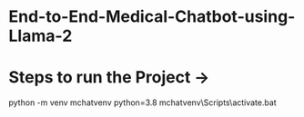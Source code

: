 # End-to-End-Medical-Chatbot-using-Llama-2

# Steps to run the Project ->
python -m venv mchatvenv python=3.8
mchatvenv\Scripts\activate.bat